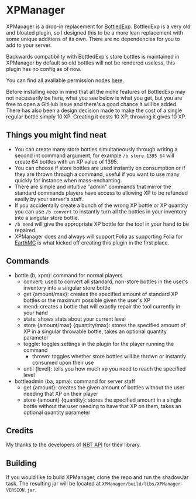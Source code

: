 # XPManager

XPManager is a drop-in replacement for [BottledExp](https://www.spigotmc.org/resources/bottledexp.2815/). BottledExp is a very old and bloated plugin, so I designed this to be a more lean replacement with some unique additions of its own. There are no dependencies for you to add to your server.

Backwards compatibility with BottledExp's store bottles is maintained in XPManager by default so old bottles will not be rendered useless, this plugin has no config as of now.

You can find all available permission nodes [here](https://github.com/jwkerr/XPManager/wiki/Permissions).

Before installing keep in mind that all the niche features of BottledExp may not necessarily be here, what you see below is what you get, but you are free to open a GitHub issue and there's a good chance it will be added. There has also been a design decision made to make the cost of a single regular bottle simply 10 XP. Creating it costs 10 XP, throwing it gives 10 XP.

## Things you might find neat

- You can create many store bottles simultaneously through writing a second int command argument, for example `/b store 1395 64` will create 64 bottles with an XP value of 1395.
- You can choose if store bottles are used instantly on consumption or if they are thrown through a command, useful if you want to use many quickly for instance when mass-enchanting.
- There are simple and intuitive "admin" commands that mirror the standard commands players have access to allowing XP to be refunded easily by your server's staff.
- If you accidentally create a bunch of the wrong XP bottle or XP quantity you can use `/b convert` to instantly turn all the bottles in your inventory into a singular store bottle.
- `/b mend` will give the appropriate XP bottle for the tool in your hand to be repaired.
- XPManager does and always will support Folia as supporting Folia for [EarthMC](https://earthmc.net) is what kicked off creating this plugin in the first place.

## Commands

- bottle (b, xpm): command for normal players
  - convert: used to convert all standard, non-store bottles in the user's inventory into a singular store bottle
  - get {amount/max}: creates the specified amount of standard XP bottles or the maximum possible given the user's XP
  - mend: creates a bottle that will exactly repair the tool currently in your hand
  - stats: shows stats about your current level
  - store {amount/max} {quantity/max}: stores the specified amount of XP in a singular throwable bottle, takes an optional quantity parameter
  - toggle: toggles settings in the plugin for the player running the command
    - thrown: toggles whether store bottles will be thrown or instantly consumed upon their use
  - until {level}: tells you how much xp you need to reach the specified level
- bottleadmin (ba, xpma): command for server staff
  - get {amount}: creates the given amount of bottles without the user needing that XP on their player
  - store {amount} {quantity}: stores the specified amount in a single bottle without the user needing to have that XP on them, takes an optional quantity parameter

## Credits

My thanks to the developers of [NBT API](https://github.com/tr7zw/Item-NBT-API) for their library.

## Building

If you would like to build XPManager, clone the repo and run the shadowJar task. The resulting jar will be located at `XPManager/build/libs/XPManager-VERSION.jar`.